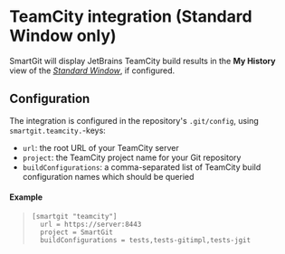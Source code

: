 # TeamCity integration (Standard Window only)

SmartGit will display JetBrains TeamCity build results in the **My History** view of the [*Standard Window*](../GUI/Standard-Window.md), if configured.

## Configuration

The integration is configured in the repository's `.git/config`, using `smartgit.teamcity.`-keys:

* `url`: the root URL of your TeamCity server
* `project`: the TeamCity project name for your Git repository
* `buildConfigurations`: a comma-separated list of TeamCity build configuration names which should be queried

#### Example

>
>``` text
>[smartgit "teamcity"]
>   url = https://server:8443
>   project = SmartGit
>   buildConfigurations = tests,tests-gitimpl,tests-jgit
>```
